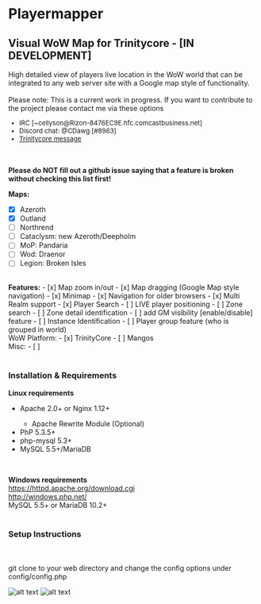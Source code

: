 <h1>Playermapper</h1>
<H2>Visual WoW Map for Trinitycore - [IN DEVELOPMENT]</H2>
High detailed view of players live location in the WoW world that can be integrated to any web server site with a Google map style of functionality.
<br>
<br>
Please note: This is a current work in progress. If you want to contribute to the project please contact me via these options
<font size="2">
<ul>
<li>IRC [~cellyson@Rizon-8476EC9E.hfc.comcastbusiness.net]</li>
<li>Discord chat: @CDawg [#8963]</li>
<li><a href="https://community.trinitycore.org/messenger/compose/?to=11159">Trinitycore message</a></li>
</ul>
</font>
<br>
<br>
<b>Please do NOT fill out a github issue saying that a feature is broken without checking this list first!</b>
<br>

<b>Maps:</b>
- [x] Azeroth
- [x] Outland
- [ ] Northrend
- [ ] Cataclysm: new Azeroth/Deepholm
- [ ] MoP: Pandaria
- [ ] Wod: Draenor
- [ ] Legion: Broken Isles
<br>
<b>Features:</b>
- [x] Map zoom in/out
- [x] Map dragging (Google Map style navigation)
- [x] Minimap
- [x] Navigation for older browsers
- [x] Multi Realm support
- [x] Player Search
- [ ] LIVE player positioning
- [ ] Zone search
- [ ] Zone detail identification
- [ ] add GM visibility [enable/disable] feature
- [ ] Instance Identification
- [ ] Player group feature (who is grouped in world)
<br>
WoW Platform:
- [x] TrinityCore
- [ ] Mangos
<br>
Misc:
- [ ]
<br>
<br>
<h3>Installation & Requirements</h3>
<b>Linux requirements</b>
<ul>
<li>Apache 2.0+ or Nginx 1.12+</li>
<ul><li>Apache Rewrite Module (Optional)</li></ul>
<li>PhP 5.3.5+</li>
<li>php-mysql 5.3+</li>
<li>MySQL 5.5+/MariaDB</li>
</ul>

<br>

<b>Windows requirements</b>
<br>https://httpd.apache.org/download.cgi
<br>http://windows.php.net/
<br>MySQL 5.5+ or MariaDB 10.2+
<br>
<br>
<h3>Setup Instructions</h3>
<br>
<br>
git clone to your web directory and change the config options under config/config.php

![alt text](https://raw.githubusercontent.com/CDawg/playermapper/master/images/c0.jpg)
![alt text](https://raw.githubusercontent.com/CDawg/playermapper/master/images/c1.jpg)
